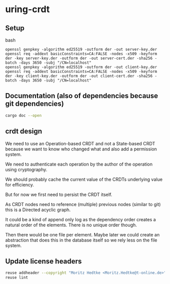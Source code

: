 <!--
SPDX-FileCopyrightText: 2022 Moritz Hedtke <Moritz.Hedtke@t-online.de>

SPDX-License-Identifier: AGPL-3.0-or-later
-->

# uring-crdt

## Setup

bash
```
openssl genpkey -algorithm ed25519 -outform der -out server-key.der
openssl req -addext basicConstraints=CA:FALSE -nodes -x509 -keyform der -key server-key.der -outform der -out server-cert.der -sha256 -batch -days 3650 -subj "/CN=localhost"
openssl genpkey -algorithm ed25519 -outform der -out client-key.der
openssl req -addext basicConstraints=CA:FALSE -nodes -x509 -keyform der -key client-key.der -outform der -out client-cert.der -sha256 -batch -days 3650 -subj "/CN=localhost"
```

## Documentation (also of dependencies because git dependencies)

```bash
cargo doc --open
```

## crdt design

We need to use an Operation-based CRDT and not a State-based CRDT because we want to know who changed what and also add a permission system.

We need to authenticate each operation by the author of the operation using cryptography.

We should probably cache the current value of the CRDTs underlying value for efficiency.

But for now we first need to persist the CRDT itself.

As CRDT nodes need to reference (multiple) previous nodes (similar to git) this is a Directed acyclic graph.

It could be a kind of append only log as the dependency order creates a natural order of the elements. There is no unique order though.

Then there would be one file per element. Maybe later we could create an abstraction that does this in the database itself so we rely less on the file system.

## Update license headers

```bash
reuse addheader --copyright "Moritz Hedtke <Moritz.Hedtke@t-online.de>" --license "AGPL-3.0-or-later" --recursive --skip-unrecognised .
reuse lint
```
